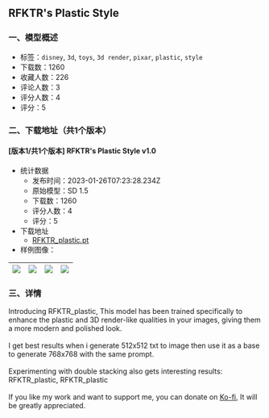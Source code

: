 ## RFKTR's Plastic Style
### 一、模型概述

- 标签：`disney`, `3d`, `toys`, `3d render`, `pixar`, `plastic`, `style`
- 下载数：1260
- 收藏人数：226
- 评论人数：3
- 评分人数：4
- 评分：5

### 二、下载地址（共1个版本）

#### [版本1/共1个版本] RFKTR's Plastic Style v1.0

- 统计数据
  - 发布时间：2023-01-26T07:23:28.234Z
  - 原始模型：SD 1.5
  - 下载数：1260
  - 评分人数：4
  - 评分：5
- 下载地址
  - [RFKTR_plastic.pt](https://civitai.com/api/download/models/5117)
- 样例图像：

| <img src="https://image.civitai.com/xG1nkqKTMzGDvpLrqFT7WA/6d7219eb-44a8-45b7-5a80-3b246071be00/width=450/38165.jpeg" /> | <img src="https://image.civitai.com/xG1nkqKTMzGDvpLrqFT7WA/3ef2f2d2-03c8-4e99-e03c-d50ef1fc3500/width=450/38164.jpeg" /> | <img src="https://image.civitai.com/xG1nkqKTMzGDvpLrqFT7WA/47613de8-f2de-4ff0-7c61-ec2e08e80f00/width=450/38156.jpeg" /> | <img src="https://image.civitai.com/xG1nkqKTMzGDvpLrqFT7WA/3dae4059-7cfa-4637-c0f9-ec51cc382a00/width=450/38163.jpeg" /> |
| ---- | ---- | ---- | ---- |


### 三、详情
<p>Introducing RFKTR_plastic, This model has been trained specifically to enhance the plastic and 3D render-like qualities in your images, giving them a more modern and polished look.<br /><br />I get best results when i generate 512x512 txt to image then use it as a base to generate 768x768 with the same prompt.<br /><br />Experimenting with double stacking also gets interesting results: RFKTR_plastic, RFKTR_plastic<br /><br />If you like my work and want to support me, you can donate on <a rel="ugc" href="https://ko-fi.com/rfktr">Ko-fi</a>, It will be greatly appreciated.<br /></p>